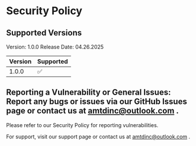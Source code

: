 # Security Policy

## Supported Versions

Version: 1.0.0 Release Date: 04.26.2025

| Version | Supported          |
| ------- | ------------------ |
| 1.0.0   | :white_check_mark: |

## Reporting a Vulnerability or General Issues: Report any bugs or issues via our GitHub Issues page or contact us at amtdinc@outlook.com .

Please refer to our Security Policy for reporting vulnerabilities.

For support, visit our support page or contact us at amtdinc@outlook.com .
